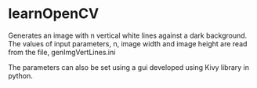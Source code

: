 # learnOpenCV

Generates an image with n vertical white lines against a dark background. 
The values of input parameters, n, image width and image height are read from the file, genImgVertLines.ini

The parameters can also be set using a gui developed using Kivy library in python.
